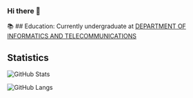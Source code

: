 ### Hi there 👋

:books: ## Education:
Currently undergraduate at [DEPARTMENT OF INFORMATICS AND TELECOMMUNICATIONS](https://www.di.uoa.gr/en)

## Statistics
![GitHub Stats](https://github-readme-stats.vercel.app/api?username=Angelos-Tsitsoli&show_icons=true&theme=radical)

![GitHub Langs](https://github-readme-stats.vercel.app/api/top-langs/?username=Angelos-Tsitsoli&layout=compact&theme=blue-green)
<!--
**Angelos-Tsitsoli/Angelos-Tsitsoli** is a ✨ _special_ ✨ repository because its `README.md` (this file) appears on your GitHub profile.

Here are some ideas to get you started:
- 🔭 I’m currently working on ..
- 🌱 I’m currently learning ...
- 👯 I’m looking to collaborate on ...
- 🤔 I’m looking for help with ...
- 💬 Ask me about ...
- 📫 How to reach me: ...
- 😄 Pronouns: ...
- ⚡ Fun fact: ...
-->
